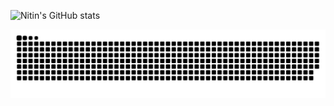 ![Nitin's GitHub stats](https://github-readme-stats.vercel.app/api?username=nkthehustler&show_icons=true&theme=midnight-purple)

![nkthehustler's snake gif](https://github.com/nkthehustler/nkthehustler/blob/output/github-contribution-grid-snake.svg)
